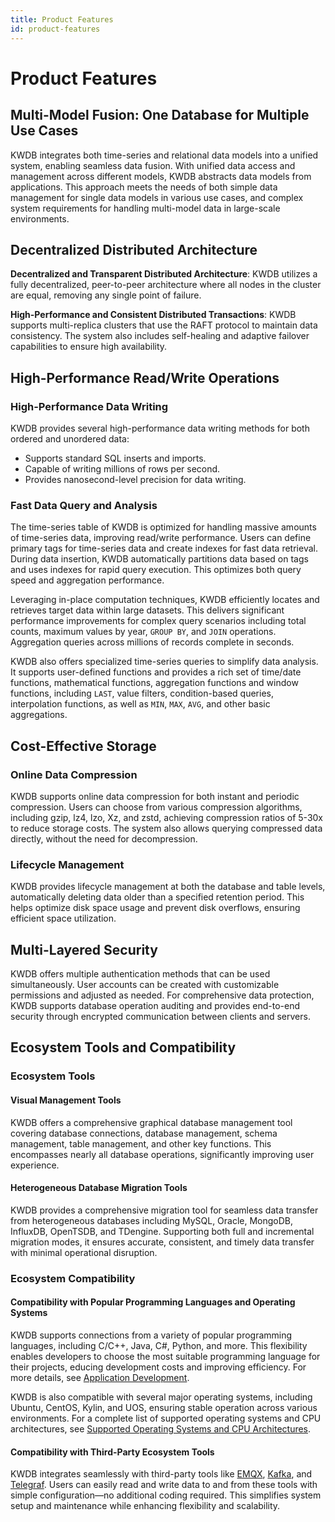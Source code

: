 ```yaml
---
title: Product Features
id: product-features
---
```


# Product Features

## Multi-Model Fusion: One Database for Multiple Use Cases

KWDB integrates both time-series and relational data models into a unified system, enabling seamless data fusion. With unified data access and management across different models, KWDB abstracts data models from applications. This approach meets the needs of both simple data management for single data models in various use cases, and complex system requirements for handling multi-model data in large-scale environments.

## Decentralized Distributed Architecture

**Decentralized and Transparent Distributed Architecture**: KWDB utilizes a fully decentralized, peer-to-peer architecture where all nodes in the cluster are equal, removing any single point of failure.

**High-Performance and Consistent Distributed Transactions**: KWDB supports multi-replica clusters that use the RAFT protocol to maintain data consistency. The system also includes self-healing and adaptive failover capabilities to ensure high availability.

## High-Performance Read/Write Operations

### High-Performance Data Writing

KWDB provides several high-performance data writing methods for both ordered and unordered data:

- Supports standard SQL inserts and imports.
- Capable of writing millions of rows per second.
- Provides nanosecond-level precision for data writing.

### Fast Data Query and Analysis

The time-series table of KWDB is optimized for handling massive amounts of time-series data, improving read/write performance. Users can define primary tags for time-series data and create indexes for fast data retrieval. During data insertion, KWDB automatically partitions data based on tags and uses indexes for rapid query execution. This optimizes both query speed and aggregation performance.

Leveraging in-place computation techniques, KWDB efficiently locates and retrieves target data within large datasets. This delivers significant performance improvements for complex query scenarios including total counts, maximum values by year, `GROUP BY`, and `JOIN` operations. Aggregation queries across millions of records complete in seconds.

KWDB also offers specialized time-series queries to simplify data analysis. It supports user-defined functions and provides a rich set of time/date functions, mathematical functions, aggregation functions and window functions, including `LAST`, value filters, condition-based queries, interpolation functions, as well as `MIN`, `MAX`, `AVG`, and other basic aggregations.

## Cost-Effective Storage

### Online Data Compression

KWDB supports online data compression for both instant and periodic compression. Users can choose from various compression algorithms, including gzip, lz4, lzo, Xz, and zstd, achieving compression ratios of 5-30x to reduce storage costs. The system also allows querying compressed data directly, without the need for decompression.

### Lifecycle Management

KWDB provides lifecycle management at both the database and table levels, automatically deleting data older than a specified retention period. This helps optimize disk space usage and prevent disk overflows, ensuring efficient space utilization.

## Multi-Layered Security

KWDB offers multiple authentication methods that can be used simultaneously. User accounts can be created with customizable permissions and adjusted as needed. For comprehensive data protection, KWDB supports database operation auditing and provides end-to-end security through encrypted communication between clients and servers.

## Ecosystem Tools and Compatibility

### Ecosystem Tools

#### Visual Management Tools

KWDB offers a comprehensive graphical database management tool covering database connections, database management, schema management, table management, and other key functions. This encompasses nearly all database operations, significantly improving user experience.

#### Heterogeneous Database Migration Tools

KWDB provides a comprehensive migration tool for seamless data transfer from heterogeneous databases including MySQL, Oracle, MongoDB, InfluxDB, OpenTSDB, and TDengine. Supporting both full and incremental migration modes, it ensures accurate, consistent, and timely data transfer with minimal operational disruption.

### Ecosystem Compatibility

#### Compatibility with Popular Programming Languages and Operating Systems

KWDB supports connections from a variety of popular programming languages, including C/C++, Java, C#, Python, and more. This flexibility enables developers to choose the most suitable programming language for their projects, educing development costs and improving efficiency. For more details, see [Application Development](../development/overview.md).

KWDB is also compatible with several major operating systems, including Ubuntu, CentOS, Kylin, and UOS, ensuring stable operation across various environments. For a complete list of supported operating systems and CPU architectures, see [Supported Operating Systems and CPU Architectures](./product-metrics.md#operating-systems-and-cpu-architectures).

#### Compatibility with Third-Party Ecosystem Tools

KWDB integrates seamlessly with third-party tools like [EMQX](https://www.emqx.io/), [Kafka](https://kafka.apache.org/), and [Telegraf](https://github.com/influxdata/telegraf). Users can easily read and write data to and from these tools with simple configuration—no additional coding required. This simplifies system setup and maintenance while enhancing flexibility and scalability.